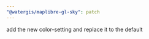 ```yaml
---
"@watergis/maplibre-gl-sky": patch
---
```


add the new color-setting and replace it to the default
